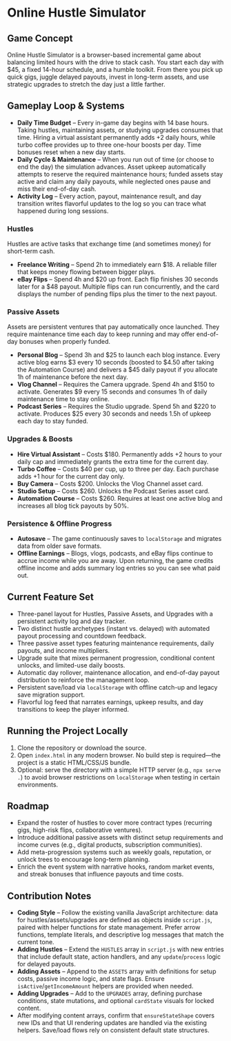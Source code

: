 # Online Hustle Simulator

## Game Concept
Online Hustle Simulator is a browser-based incremental game about balancing limited hours with the drive to stack cash. You start each day with $45, a fixed 14-hour schedule, and a humble toolkit. From there you pick up quick gigs, juggle delayed payouts, invest in long-term assets, and use strategic upgrades to stretch the day just a little farther.

## Gameplay Loop & Systems
- **Daily Time Budget** – Every in-game day begins with 14 base hours. Taking hustles, maintaining assets, or studying upgrades consumes that time. Hiring a virtual assistant permanently adds +2 daily hours, while turbo coffee provides up to three one-hour boosts per day. Time bonuses reset when a new day starts.
- **Daily Cycle & Maintenance** – When you run out of time (or choose to end the day) the simulation advances. Asset upkeep automatically attempts to reserve the required maintenance hours; funded assets stay active and claim any daily payouts, while neglected ones pause and miss their end-of-day cash.
- **Activity Log** – Every action, payout, maintenance result, and day transition writes flavorful updates to the log so you can trace what happened during long sessions.

### Hustles
Hustles are active tasks that exchange time (and sometimes money) for short-term cash.
- **Freelance Writing** – Spend 2h to immediately earn $18. A reliable filler that keeps money flowing between bigger plays.
- **eBay Flips** – Spend 4h and $20 up front. Each flip finishes 30 seconds later for a $48 payout. Multiple flips can run concurrently, and the card displays the number of pending flips plus the timer to the next payout.

### Passive Assets
Assets are persistent ventures that pay automatically once launched. They require maintenance time each day to keep running and may offer end-of-day bonuses when properly funded.
- **Personal Blog** – Spend 3h and $25 to launch each blog instance. Every active blog earns $3 every 10 seconds (boosted to $4.50 after taking the Automation Course) and delivers a $45 daily payout if you allocate 1h of maintenance before the next day.
- **Vlog Channel** – Requires the Camera upgrade. Spend 4h and $150 to activate. Generates $9 every 15 seconds and consumes 1h of daily maintenance time to stay online.
- **Podcast Series** – Requires the Studio upgrade. Spend 5h and $220 to activate. Produces $25 every 30 seconds and needs 1.5h of upkeep each day to stay funded.

### Upgrades & Boosts
- **Hire Virtual Assistant** – Costs $180. Permanently adds +2 hours to your daily cap and immediately grants the extra time for the current day.
- **Turbo Coffee** – Costs $40 per cup, up to three per day. Each purchase adds +1 hour for the current day only.
- **Buy Camera** – Costs $200. Unlocks the Vlog Channel asset card.
- **Studio Setup** – Costs $260. Unlocks the Podcast Series asset card.
- **Automation Course** – Costs $260. Requires at least one active blog and increases all blog tick payouts by 50%.

### Persistence & Offline Progress
- **Autosave** – The game continuously saves to `localStorage` and migrates data from older save formats.
- **Offline Earnings** – Blogs, vlogs, podcasts, and eBay flips continue to accrue income while you are away. Upon returning, the game credits offline income and adds summary log entries so you can see what paid out.

## Current Feature Set
- Three-panel layout for Hustles, Passive Assets, and Upgrades with a persistent activity log and day tracker.
- Two distinct hustle archetypes (instant vs. delayed) with automated payout processing and countdown feedback.
- Three passive asset types featuring maintenance requirements, daily payouts, and income multipliers.
- Upgrade suite that mixes permanent progression, conditional content unlocks, and limited-use daily boosts.
- Automatic day rollover, maintenance allocation, and end-of-day payout distribution to reinforce the management loop.
- Persistent save/load via `localStorage` with offline catch-up and legacy save migration support.
- Flavorful log feed that narrates earnings, upkeep results, and day transitions to keep the player informed.

## Running the Project Locally
1. Clone the repository or download the source.
2. Open `index.html` in any modern browser. No build step is required—the project is a static HTML/CSS/JS bundle.
3. Optional: serve the directory with a simple HTTP server (e.g., `npx serve .`) to avoid browser restrictions on `localStorage` when testing in certain environments.

## Roadmap
- Expand the roster of hustles to cover more contract types (recurring gigs, high-risk flips, collaborative ventures).
- Introduce additional passive assets with distinct setup requirements and income curves (e.g., digital products, subscription communities).
- Add meta-progression systems such as weekly goals, reputation, or unlock trees to encourage long-term planning.
- Enrich the event system with narrative hooks, random market events, and streak bonuses that influence payouts and time costs.

## Contribution Notes
- **Coding Style** – Follow the existing vanilla JavaScript architecture: data for hustles/assets/upgrades are defined as objects inside `script.js`, paired with helper functions for state management. Prefer arrow functions, template literals, and descriptive log messages that match the current tone.
- **Adding Hustles** – Extend the `HUSTLES` array in `script.js` with new entries that include default state, action handlers, and any `update`/`process` logic for delayed payouts.
- **Adding Assets** – Append to the `ASSETS` array with definitions for setup costs, passive income logic, and state flags. Ensure `isActive`/`getIncomeAmount` helpers are provided when needed.
- **Adding Upgrades** – Add to the `UPGRADES` array, defining purchase conditions, state mutations, and optional `cardState` visuals for locked content.
- After modifying content arrays, confirm that `ensureStateShape` covers new IDs and that UI rendering updates are handled via the existing helpers. Save/load flows rely on consistent default state structures.
